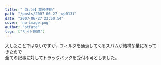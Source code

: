 ```yaml
---
title: "【Site】業務連絡"
path: "/posts/2007-06-27--wp0135"
date: "2007-06-27 23:50:54"
cover: "no-image.png"
author: "stfate"
tags: ["サイト関連"]
---
```


<style type="text/css">
<!--
p {white-space: pre-wrap};
-->
</style>

大したことではないですが、フィルタを通過してくるスパムが結構な量になってきたので
全ての記事に対してトラックバックを受付不可としました。
